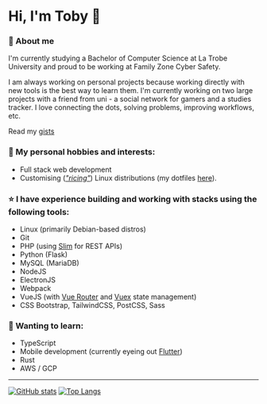 <!--

- 🔭 I’m currently working on ...
- 🌱 I’m currently learning ...
- 👯 I’m looking to collaborate on ...
- 🤔 I’m looking for help with ...
- 💬 Ask me about ...
- 📫 How to reach me: ...
- 😄 Pronouns: ...
- ⚡ Fun fact: ...
-->

# Hi, I'm Toby 👋

### 🙋 About me

I'm currently studying a Bachelor of Computer Science at La Trobe University and proud to be working at Family Zone Cyber Safety.

I am always working on personal projects because working directly with new tools is the best way to learn them. I'm currently working on two large projects with a friend from uni - a social network for gamers and a studies tracker. I love connecting the dots, solving problems, improving workflows, etc.

Read my [gists](https://gist.github.com/tobyscott25)

### 🔭 My personal hobbies and interests:
- Full stack web development
- Customising (*["ricing"](https://www.reddit.com/r/unixporn)*) Linux distributions (my dotfiles [here](https://github.com/tobyscott25/dotfiles)).

### ⭐ I have experience building and working with stacks using the following tools:
- Linux (primarily Debian-based distros)
- Git
- PHP (using [Slim](https://www.slimframework.com/docs/v4/) for REST APIs)
- Python (Flask)
- MySQL (MariaDB)
- NodeJS
- ElectronJS
- Webpack
- VueJS (with [Vue Router](https://router.vuejs.org/guide/) and [Vuex](https://vuex.vuejs.org/guide/) state management)
- CSS Bootstrap, TailwindCSS, PostCSS, Sass

### 🌱 Wanting to learn:
- TypeScript
- Mobile development (currently eyeing out [Flutter](https://flutter.dev/))
- Rust
- AWS / GCP


---

[![GitHub stats](https://github-readme-stats.vercel.app/api?username=tobyscott25&theme=material-palenight&hide_border=true&count_private=true&include_all_commits=true&show_icons=true&include_all_commits=true&hide_rank=true)](https://github.com/anuraghazra/github-readme-stats)
[![Top Langs](https://github-readme-stats.vercel.app/api/top-langs/?username=tobyscott25&theme=material-palenight&hide_border=true&layout=compact&langs_count=8)](https://github.com/anuraghazra/github-readme-stats)
